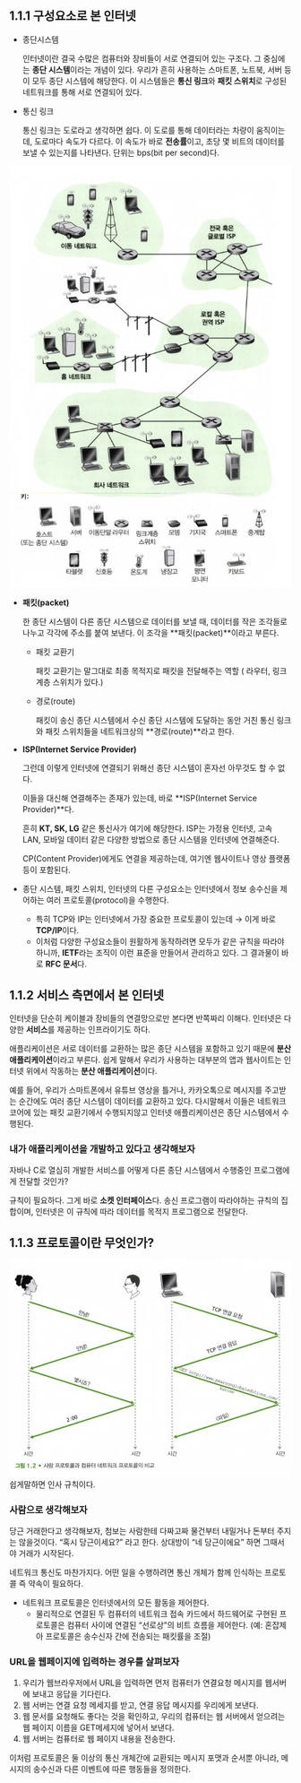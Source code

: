 ## 1.1.1 구성요소로 본 인터넷

- 종단시스템

  인터넷이란 결국 수많은 컴퓨터와 장비들이 서로 연결되어 있는 구조다.  그 중심에는 **종단 시스템**이라는 개념이 있다. 우리가 흔히 사용하는 스마트폰, 노트북, 서버 등이 모두 종단 시스템에 해당한다. 이 시스템들은 **통신 링크**와 **패킷 스위치**로 구성된 네트워크를 통해 서로 연결되어 있다.

- 통신 링크

  통신 링크는 도로라고 생각하면 쉽다. 이 도로를 통해 데이터라는 차량이 움직이는데, 도로마다 속도가 다르다. 이 속도가 바로 **전송률**이고, 초당 몇 비트의 데이터를 보낼 수 있는지를 나타낸다. 단위는 bps(bit per second)다.

![인터넷 구성요소](image1_1.png)

- **패킷(packet)**

  한 종단 시스템이 다른 종단 시스템으로 데이터를 보낼 때, 데이터를 작은 조각들로 나누고 각각에 주소를 붙여 보낸다. 이 조각을 **패킷(packet)**이라고 부른다.

    - 패킷 교환기

      패킷 교환기는 말그대로 최종 목적지로 패킷을 전달해주는 역할 ( 라우터, 링크 계층 스위치가 있다.)

    - 경로(route)

      패킷이 송신 종단 시스템에서 수신 종단 시스템에 도달하는 동안 거친 통신 링크와 패킷 스위치들을 네트워크상의 **경로(route)**라고 한다.

- **ISP(Internet Service Provider)**

  그런데 이렇게 인터넷에 연결되기 위해선 종단 시스템이 혼자선 아무것도 할 수 없다.

  이들을 대신해 연결해주는 존재가 있는데, 바로 **ISP(Internet Service Provider)**다.

  흔히 **KT, SK, LG** 같은 통신사가 여기에 해당한다. ISP는 가정용 인터넷, 고속 LAN, 모바일 데이터 같은 다양한 방법으로 종단 시스템을 인터넷에 연결해준다.

  CP(Content Provider)에게도 연결을 제공하는데, 여기엔 웹사이트나 영상 플랫폼 등이 포함된다.

- 종단 시스템, 패킷 스위치, 인터넷의 다른 구성요소는 인터넷에서 정보 송수신을 제어하는 여러 프로토콜(protocol)을 수행한다.
    - 특히 TCP와 IP는 인터넷에서 가장 중요한 프로토콜이 있는데 → 이게 바로 **TCP/IP**이다.
    - 이처럼 다양한 구성요소들이 원활하게 동작하려면 모두가 같은 규칙을 따라야 하니까, **IETF**라는 조직이 이런 표준을 만들어서 관리하고 있다. 그 결과물이 바로 **RFC 문서**다.

## 1.1.2 서비스 측면에서 본 인터넷

인터넷을 단순히 케이블과 장비들의 연결망으로만 본다면 반쪽짜리 이해다. 인터넷은 다양한 **서비스**를 제공하는 인프라이기도 하다.

애플리케이션은 서로 데이터를 교환하는 많은 종단 시스템을 포함하고 있기 때문에 **분산 애플리케이션**이라고 부른다. 쉽게 말해서 우리가 사용하는 대부분의 앱과 웹사이트는 인터넷 위에서 작동하는 **분산 애플리케이션**이다.

예를 들어, 우리가 스마트폰에서 유튜브 영상을 틀거나, 카카오톡으로 메시지를 주고받는 순간에도 여러 종단 시스템이 데이터를 교환하고 있다. 다시말해서 이들은 네트워크 코어에 있는 패킷 교환기에서 수행되지않고 인터넷 애플리케이션은 종단 시스템에서 수행된다.

### 내가 애플리케이션을 개발하고 있다고 생각해보자

자바나 C로 열심히 개발한 서비스를 어떻게 다른 종단 시스템에서 수행중인 프로그램에게 전달할 것인가?

규칙이 필요하다. 그게 바로 **소켓 인터페이스**다.  송신 프로그램이 따라야하는 규칙의 집합이며, 인터넷은 이 규칙에 따라 데이터를 목적지 프로그램으로 전달한다.

## 1.1.3 프로토콜이란 무엇인가?
![인터넷_구성요소](image1_2.png)  
쉽게말하면 인사 규칙이다.



### 사람으로 생각해보자

당근 거래한다고 생각해보자, 첨보는 사람한테 다짜고짜 물건부터 내밀거나 돈부터 주지는 않을것이다. “혹시 당근이세요?” 라고 한다. 상대방이 “네 당근이에요” 하면 그때서야 거래가 시작된다.

네트워크 통신도 마찬가지다. 어떤 일을 수행하려면 통신 개체가 함께 인식하는 프로토콜 즉 약속이 필요하다.

- 네트워크 프로토콜은 인터넷에서의 모든 활동을 제어한다.
    - 물리적으로 연결된 두 컴퓨터의 네트워크 접속 카드에서 하드웨어로 구현된 프로토콜은 컴퓨터 사이에 연결된 “선로상”의 비트 흐름을 제어한다. (예: 혼잡제아 프로토콜은 송수신자 간에 전송되는 패킷률을 조절)

### URL을 웹페이지에 입력하는 경우를 살펴보자

1. 우리가 웹브라우저에서 URL을 입력하면 먼저 컴퓨터가 연결요청 메시지를 웹서버에 보내고 응답을 기다린다.
2. 웹 서버는 연결 요청 메세지를 받고, 연결 응답 메시지를 우리에게 보낸다.
3. 웹 문서를 요청해도 좋다는 것을 확인하고, 우리의 컴퓨터는 웹 서버에서 얻으려는 웹 페이지 이름을 GET메세지에 넣어서 보낸다.
4. 웹 서버는 컴퓨터로 웹 페이지 내용을 전송한다.

이처럼 프로토콜은 둘 이상의 통신 개체간에 교환되는 메시지 포맷과 순서뿐 아니라, 메시지의 송수신과 다른 이벤트에 따른 행동들을 정의한다.